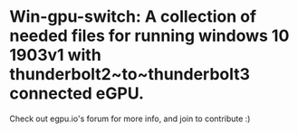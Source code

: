 # Win-gpu-switch: A collection of needed files for running windows 10 1903v1 with thunderbolt2~to~thunderbolt3 connected eGPU. 
Check out egpu.io's forum for more info, and join to contribute :)
